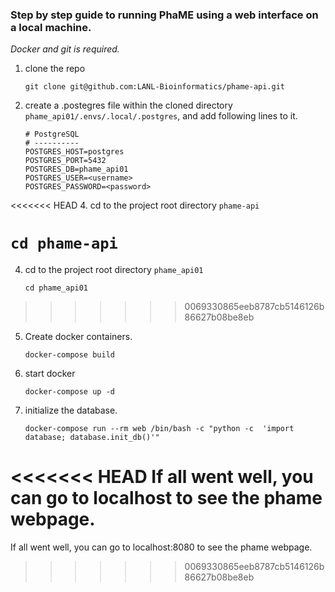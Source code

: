 ### Step by step guide to running PhaME using a web interface on a local machine. 
*Docker and git is required.*

1. clone the repo  

   ```git clone git@github.com:LANL-Bioinformatics/phame-api.git```

2. create a .postegres file within the cloned directory `phame_api01/.envs/.local/.postgres`, and add following lines to it.  
   ```
   # PostgreSQL
   # ----------
   POSTGRES_HOST=postgres
   POSTGRES_PORT=5432
   POSTGRES_DB=phame_api01
   POSTGRES_USER=<username>
   POSTGRES_PASSWORD=<password>
   ```
<<<<<<< HEAD
4. cd to the project root directory `phame-api`

   `cd phame-api`
=======
4. cd to the project root directory `phame_api01`

   `cd phame_api01`
>>>>>>> 0069330865eeb8787cb5146126b86627b08be8eb

5. Create docker containers.

   `docker-compose build`

6. start docker

   `docker-compose up -d`

7. initialize the database.

   `docker-compose run --rm web /bin/bash -c "python -c  'import database; database.init_db()'"`

<<<<<<< HEAD
If all went well, you can go to localhost to see the phame webpage.
=======
If all went well, you can go to localhost:8080 to see the phame webpage.
>>>>>>> 0069330865eeb8787cb5146126b86627b08be8eb
